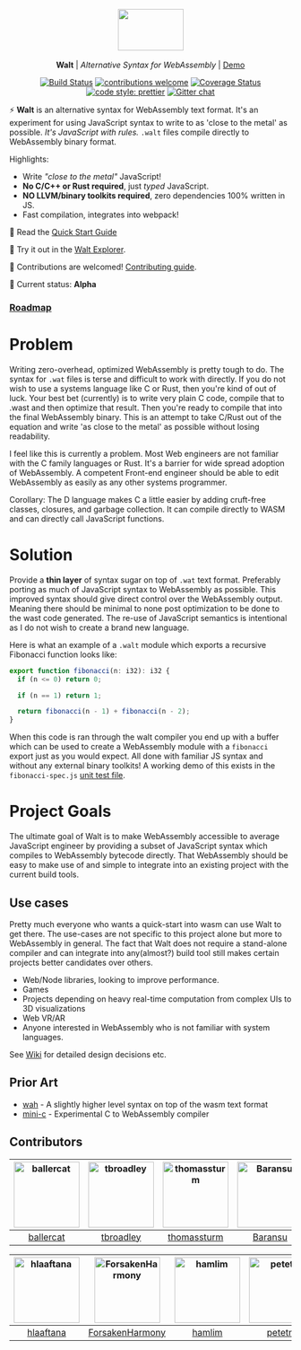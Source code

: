 <p align="center">
  <img src="walt.png" width="117" height="74"><br><br>
  <b>Walt</b> |
  <i>Alternative Syntax for WebAssembly</i> |
  <a href="https://ballercat.github.io/walt/">Demo</a>
</p>
<p align="center">
  <a href="https://travis-ci.org/ballercat/walt"><img src="https://travis-ci.org/ballercat/walt.svg?branch=master" alt="Build Status"></a>
  <a href="https://github.com/ballercat/walt/issues"><img src="https://img.shields.io/badge/contributions-welcome-brightgreen.svg?style=flat" alt="contributions welcome"></a>
  <a href="https://coveralls.io/github/ballercat/walt?branch=master"><img src="https://coveralls.io/repos/github/ballercat/walt/badge.svg?branch=master" alt="Coverage Status"></a>
  <a href="https://github.com/prettier/prettier"><img src="https://img.shields.io/badge/code_style-prettier-ff69b4.svg?style=flat-square" alt="code style: prettier"></a>
  <a href="https://gitter.im/walt-js-wasm/Lobby"><img src="https://badges.gitter.im/gitterHQ/gitter.png" alt="Gitter chat"></a>
</p>

:zap: **Walt** is an alternative syntax for WebAssembly text format. It's an experiment for using JavaScript syntax to write to as 'close to the metal' as possible. _It's JavaScript with rules._ `.walt` files compile directly to WebAssembly binary format.

Highlights:

* Write _"close to the metal"_ JavaScript!
* **No C/C++ or Rust required**, just _typed_ JavaScript.
* **NO LLVM/binary toolkits required**, zero dependencies 100% written in JS.
* Fast compilation, integrates into webpack!


:book: Read the [Quick Start Guide](https://github.com/ballercat/walt/wiki/Walt-In-5-Minutes)

:rocket: Try it out in the [Walt Explorer](https://ballercat.github.io/walt/).

:pray: Contributions are welcomed! [Contributing guide](https://github.com/ballercat/walt/blob/master/CONTRIBUTING.md).

:hatched_chick: Current status: **Alpha**

### [Roadmap](https://github.com/ballercat/walt/wiki/Roadmap)

# Problem

Writing zero-overhead, optimized WebAssembly is pretty tough to do. The syntax for `.wat` files is terse and difficult to work with directly. If you do not wish to use a systems language like C or Rust,
then you're kind of out of luck. Your best bet (currently) is to write very plain C code, compile that to .wast and then optimize that result. Then you're ready to compile that into the final WebAssembly binary. This is an
attempt to take C/Rust out of the equation and write 'as close to the metal' as possible without losing readability.

I feel like this is currently a problem. Most Web engineers are not familiar with the C family languages or Rust. It's a barrier for wide spread adoption of WebAssembly. A competent Front-end engineer
should be able to edit WebAssembly as easily as any other systems programmer.

Corollary: The D language makes C a little easier by adding cruft-free classes, closures, and garbage collection. It can compile directly to WASM and can directly call JavaScript functions.

# Solution

Provide a **thin layer** of syntax sugar on top of `.wat` text format. Preferably porting as much of JavaScript syntax to WebAssembly as possible. This improved syntax should give direct control over
the WebAssembly output. Meaning there should be minimal to none post optimization to be done to the wast code generated. The re-use of JavaScript semantics is intentional as I do not wish to create a brand new language.

Here is what an example of a `.walt` module which exports a recursive Fibonacci function looks like:

```js
export function fibonacci(n: i32): i32 {
  if (n <= 0) return 0;

  if (n == 1) return 1;

  return fibonacci(n - 1) + fibonacci(n - 2);
}
```


When this code is ran through the walt compiler you end up with a buffer which can be used to create a WebAssembly module with a `fibonacci` export just as you would expect. All done with familiar JS syntax and without any external binary toolkits! A working demo of this exists in the `fibonacci-spec.js` [unit test file](https://github.com/ballercat/walt/blob/master/packages/walt-compiler/src/__tests__/fibonacci-spec.js).

# Project Goals

The ultimate goal of Walt is to make WebAssembly accessible to average JavaScript engineer by providing a subset of JavaScript syntax which compiles to WebAssembly bytecode directly. That WebAssembly should be easy to make use of and simple to integrate into an existing project with the current build tools.

## Use cases

Pretty much everyone who wants a quick-start into wasm can use Walt to get there. The use-cases are not specific to this project alone but more to WebAssembly in general. The fact that Walt does not require a stand-alone compiler and can integrate into any(almost?) build tool still makes certain projects better candidates over others.

* Web/Node libraries, looking to improve performance.
* Games
* Projects depending on heavy real-time computation from complex UIs to 3D visualizations
* Web VR/AR
* Anyone interested in WebAssembly who is not familiar with system languages.

See [Wiki](https://github.com/ballercat/walt/wiki) for detailed design decisions etc.

## Prior Art
* [wah](https://github.com/tmcw/wah) - A slightly higher level syntax on top of the wasm text format
* [mini-c](https://github.com/maierfelix/mini-c) - Experimental C to WebAssembly compiler

## Contributors

[<img alt="ballercat" src="https://avatars2.githubusercontent.com/u/743990?v=4&s=117" width="117">](https://github.com/ballercat) |[<img alt="tbroadley" src="https://avatars0.githubusercontent.com/u/8731922?v=4&s=117" width="117">](https://github.com/tbroadley) |[<img alt="thomassturm" src="https://avatars3.githubusercontent.com/u/276995?v=4&s=117" width="117">](https://github.com/thomassturm) |[<img alt="Baransu" src="https://avatars2.githubusercontent.com/u/9558691?v=4&s=117" width="117">](https://github.com/Baransu) |[<img alt="whitecrownclown" src="https://avatars0.githubusercontent.com/u/8309417?v=4&s=117" width="117">](https://github.com/whitecrownclown) |[<img alt="balajmarius" src="https://avatars3.githubusercontent.com/u/5159921?v=4&s=117" width="117">](https://github.com/balajmarius) |
:---: |:---: |:---: |:---: |:---: |:---: |
[ballercat](https://github.com/ballercat) |[tbroadley](https://github.com/tbroadley) |[thomassturm](https://github.com/thomassturm) |[Baransu](https://github.com/Baransu) |[whitecrownclown](https://github.com/whitecrownclown) |[balajmarius](https://github.com/balajmarius) |

[<img alt="hlaaftana" src="https://avatars0.githubusercontent.com/u/10591326?v=4&s=117" width="117">](https://github.com/hlaaftana) |[<img alt="ForsakenHarmony" src="https://avatars3.githubusercontent.com/u/8845940?v=4&s=117" width="117">](https://github.com/ForsakenHarmony) |[<img alt="hamlim" src="https://avatars2.githubusercontent.com/u/5579638?v=4&s=117" width="117">](https://github.com/hamlim) |[<img alt="petetnt" src="https://avatars2.githubusercontent.com/u/7641760?v=4&s=117" width="117">](https://github.com/petetnt) |[<img alt="novoselrok" src="https://avatars2.githubusercontent.com/u/6417322?v=4&s=117" width="117">](https://github.com/novoselrok) |[<img alt="Dragas" src="https://avatars2.githubusercontent.com/u/6078508?v=4&s=117" width="117">](https://github.com/Dragas) |
:---: |:---: |:---: |:---: |:---: |:---: |
[hlaaftana](https://github.com/hlaaftana) |[ForsakenHarmony](https://github.com/ForsakenHarmony) |[hamlim](https://github.com/hamlim) |[petetnt](https://github.com/petetnt) |[novoselrok](https://github.com/novoselrok) |[Dragas](https://github.com/Dragas) |

